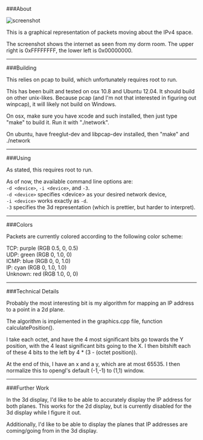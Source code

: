 ###About

![screenshot](http://i.imgur.com/LacGXJD.png)

This is a graphical representation of packets moving about the IPv4 space.

The screenshot shows the internet as seen from my dorm room. The upper right is 0xFFFFFFFF, the lower left is 0x00000000.

***
###Building

This relies on pcap to build, which unfortunately requires root to run.

This has been built and tested on osx 10.8 and Ubuntu 12.04. It should build on other unix-likes. Because pcap (and I'm not that interested in figuring out winpcap), it will likely not build on Windows.

On osx, make sure you have xcode and such installed, then just type "make" to build it. Run it with "./network".

On ubuntu, have freeglut-dev and libpcap-dev installed, then "make" and ./network

***
###Using

As stated, this requires root to run.

As of now, the available command line options are:  
`-d <device>`, `-i <device>`, and `-3`.  
`-d <device>` specifies \<device\> as your desired network device,  
`-i <device>` works exactly as `-d`.  
`-3` specifies the 3d representation (which is prettier, but harder to interpret).

***
###Colors

Packets are currently colored according to the following color scheme:

TCP:     purple     (RGB 0.5, 0, 0.5)  
UDP:     green      (RGB 0, 1.0, 0)  
ICMP:    blue       (RGB 0, 0, 1.0)  
IP:      cyan       (RGB 0, 1.0, 1.0)  
Unknown: red        (RGB 1.0, 0, 0)  

***
###Technical Details

Probably the most interesting bit is my algorithm for mapping an IP address to a point in a 2d plane.

The algorithm is implemented in the graphics.cpp file, function calculatePosition().

I take each octet, and have the 4 most significant bits go towards the Y position, with the 4 least significant bits going to the X. I then bitshift each of these 4 bits to the left by 4 * (3 - (octet position)).

At the end of this, I have an x and a y, which are at most 65535. I then normalize this to opengl's default (-1,-1) to (1,1) window.

***
###Further Work

In the 3d display, I'd like to be able to accurately display the IP address for both planes. This works for the 2d display, but is currently disabled for the 3d display while I figure it out.

Additionally, I'd like to be able to display the planes that IP addresses are coming/going from in the 3d display.
